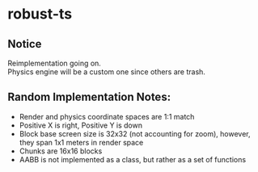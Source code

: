 # robust-ts

## Notice
Reimplementation going on.<br/>
Physics engine will be a custom one since others are trash.

## Random Implementation Notes:
- Render and physics coordinate spaces are 1:1 match
- Positive X is right, Positive Y is down
- Block base screen size is 32x32 (not accounting for zoom), however, they span 1x1 meters in render space
- Chunks are 16x16 blocks
- AABB is not implemented as a class, but rather as a set of functions

